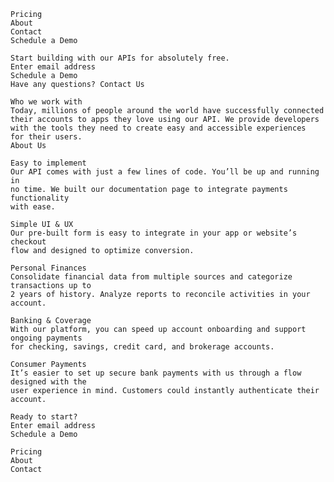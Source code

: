     Pricing
    About
    Contact
    Schedule a Demo

    Start building with our APIs for absolutely free.
    Enter email address 
    Schedule a Demo
    Have any questions? Contact Us

    Who we work with
    Today, millions of people around the world have successfully connected 
    their accounts to apps they love using our API. We provide developers 
    with the tools they need to create easy and accessible experiences 
    for their users.
    About Us

    Easy to implement
    Our API comes with just a few lines of code. You’ll be up and running in 
    no time. We built our documentation page to integrate payments functionality 
    with ease.

    Simple UI & UX
    Our pre-built form is easy to integrate in your app or website’s checkout 
    flow and designed to optimize conversion.

    Personal Finances
    Consolidate financial data from multiple sources and categorize transactions up to
    2 years of history. Analyze reports to reconcile activities in your account.

    Banking & Coverage
    With our platform, you can speed up account onboarding and support ongoing payments 
    for checking, savings, credit card, and brokerage accounts.

    Consumer Payments
    It’s easier to set up secure bank payments with us through a flow designed with the 
    user experience in mind. Customers could instantly authenticate their account.

    Ready to start? 
    Enter email address 
    Schedule a Demo

    Pricing
    About
    Contact
